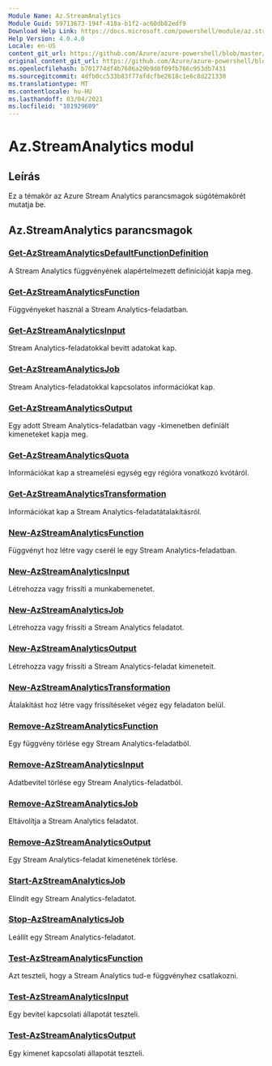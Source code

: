 ```yaml
---
Module Name: Az.StreamAnalytics
Module Guid: 59713673-194f-418a-b1f2-ac60db82edf9
Download Help Link: https://docs.microsoft.com/powershell/module/az.streamanalytics
Help Version: 4.0.4.0
Locale: en-US
content_git_url: https://github.com/Azure/azure-powershell/blob/master/src/StreamAnalytics/StreamAnalytics/help/Az.StreamAnalytics.md
original_content_git_url: https://github.com/Azure/azure-powershell/blob/master/src/StreamAnalytics/StreamAnalytics/help/Az.StreamAnalytics.md
ms.openlocfilehash: b701774df4b7606a29b9d6f09fb766c953db7431
ms.sourcegitcommit: 4dfb0cc533b83f77afdcfbe2618c1e6c8d221330
ms.translationtype: MT
ms.contentlocale: hu-HU
ms.lasthandoff: 03/04/2021
ms.locfileid: "101929609"
---
```

# Az.StreamAnalytics modul
## Leírás
Ez a témakör az Azure Stream Analytics parancsmagok súgótémakörét mutatja be.

## Az.StreamAnalytics parancsmagok
### [Get-AzStreamAnalyticsDefaultFunctionDefinition](Get-AzStreamAnalyticsDefaultFunctionDefinition.md)
A Stream Analytics függvényének alapértelmezett definícióját kapja meg.

### [Get-AzStreamAnalyticsFunction](Get-AzStreamAnalyticsFunction.md)
Függvényeket használ a Stream Analytics-feladatban.

### [Get-AzStreamAnalyticsInput](Get-AzStreamAnalyticsInput.md)
Stream Analytics-feladatokkal bevitt adatokat kap.

### [Get-AzStreamAnalyticsJob](Get-AzStreamAnalyticsJob.md)
Stream Analytics-feladatokkal kapcsolatos információkat kap.

### [Get-AzStreamAnalyticsOutput](Get-AzStreamAnalyticsOutput.md)
Egy adott Stream Analytics-feladatban vagy -kimenetben definiált kimeneteket kapja meg.

### [Get-AzStreamAnalyticsQuota](Get-AzStreamAnalyticsQuota.md)
Információkat kap a streamelési egység egy régióra vonatkozó kvótáról.

### [Get-AzStreamAnalyticsTransformation](Get-AzStreamAnalyticsTransformation.md)
Információkat kap a Stream Analytics-feladatátalakításról.

### [New-AzStreamAnalyticsFunction](New-AzStreamAnalyticsFunction.md)
Függvényt hoz létre vagy cserél le egy Stream Analytics-feladatban.

### [New-AzStreamAnalyticsInput](New-AzStreamAnalyticsInput.md)
Létrehozza vagy frissíti a munkabemenetet.

### [New-AzStreamAnalyticsJob](New-AzStreamAnalyticsJob.md)
Létrehozza vagy frissíti a Stream Analytics feladatot.

### [New-AzStreamAnalyticsOutput](New-AzStreamAnalyticsOutput.md)
Létrehozza vagy frissíti a Stream Analytics-feladat kimeneteit.

### [New-AzStreamAnalyticsTransformation](New-AzStreamAnalyticsTransformation.md)
Átalakítást hoz létre vagy frissítéseket végez egy feladaton belül.

### [Remove-AzStreamAnalyticsFunction](Remove-AzStreamAnalyticsFunction.md)
Egy függvény törlése egy Stream Analytics-feladatból.

### [Remove-AzStreamAnalyticsInput](Remove-AzStreamAnalyticsInput.md)
Adatbevitel törlése egy Stream Analytics-feladatból.

### [Remove-AzStreamAnalyticsJob](Remove-AzStreamAnalyticsJob.md)
Eltávolítja a Stream Analytics feladatot.

### [Remove-AzStreamAnalyticsOutput](Remove-AzStreamAnalyticsOutput.md)
Egy Stream Analytics-feladat kimenetének törlése.

### [Start-AzStreamAnalyticsJob](Start-AzStreamAnalyticsJob.md)
Elindít egy Stream Analytics-feladatot.

### [Stop-AzStreamAnalyticsJob](Stop-AzStreamAnalyticsJob.md)
Leállít egy Stream Analytics-feladatot.

### [Test-AzStreamAnalyticsFunction](Test-AzStreamAnalyticsFunction.md)
Azt teszteli, hogy a Stream Analytics tud-e függvényhez csatlakozni.

### [Test-AzStreamAnalyticsInput](Test-AzStreamAnalyticsInput.md)
Egy bevitel kapcsolati állapotát teszteli.

### [Test-AzStreamAnalyticsOutput](Test-AzStreamAnalyticsOutput.md)
Egy kimenet kapcsolati állapotát teszteli.

